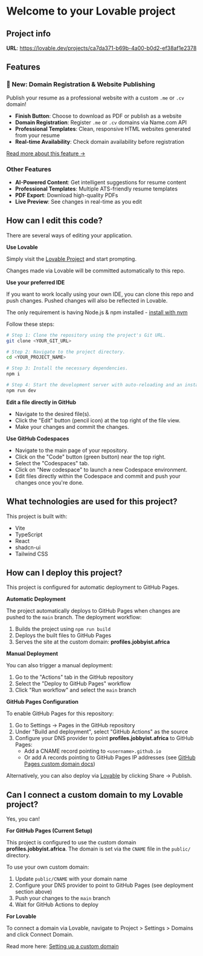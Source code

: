 # Welcome to your Lovable project

## Project info

**URL**: https://lovable.dev/projects/ca7da371-b69b-4a00-b0d2-ef38af1e2378

## Features

### 🚀 New: Domain Registration & Website Publishing

Publish your resume as a professional website with a custom `.me` or `.cv` domain!

- **Finish Button**: Choose to download as PDF or publish as a website
- **Domain Registration**: Register `.me` or `.cv` domains via Name.com API
- **Professional Templates**: Clean, responsive HTML websites generated from your resume
- **Real-time Availability**: Check domain availability before registration

[Read more about this feature →](./DOMAIN_PUBLISHING.md)

### Other Features

- **AI-Powered Content**: Get intelligent suggestions for resume content
- **Professional Templates**: Multiple ATS-friendly resume templates
- **PDF Export**: Download high-quality PDFs
- **Live Preview**: See changes in real-time as you edit

## How can I edit this code?

There are several ways of editing your application.

**Use Lovable**

Simply visit the [Lovable Project](https://lovable.dev/projects/ca7da371-b69b-4a00-b0d2-ef38af1e2378) and start prompting.

Changes made via Lovable will be committed automatically to this repo.

**Use your preferred IDE**

If you want to work locally using your own IDE, you can clone this repo and push changes. Pushed changes will also be reflected in Lovable.

The only requirement is having Node.js & npm installed - [install with nvm](https://github.com/nvm-sh/nvm#installing-and-updating)

Follow these steps:

```sh
# Step 1: Clone the repository using the project's Git URL.
git clone <YOUR_GIT_URL>

# Step 2: Navigate to the project directory.
cd <YOUR_PROJECT_NAME>

# Step 3: Install the necessary dependencies.
npm i

# Step 4: Start the development server with auto-reloading and an instant preview.
npm run dev
```

**Edit a file directly in GitHub**

- Navigate to the desired file(s).
- Click the "Edit" button (pencil icon) at the top right of the file view.
- Make your changes and commit the changes.

**Use GitHub Codespaces**

- Navigate to the main page of your repository.
- Click on the "Code" button (green button) near the top right.
- Select the "Codespaces" tab.
- Click on "New codespace" to launch a new Codespace environment.
- Edit files directly within the Codespace and commit and push your changes once you're done.

## What technologies are used for this project?

This project is built with:

- Vite
- TypeScript
- React
- shadcn-ui
- Tailwind CSS

## How can I deploy this project?

This project is configured for automatic deployment to GitHub Pages.

**Automatic Deployment**

The project automatically deploys to GitHub Pages when changes are pushed to the `main` branch. The deployment workflow:

1. Builds the project using `npm run build`
2. Deploys the built files to GitHub Pages
3. Serves the site at the custom domain: **profiles.jobbyist.africa**

**Manual Deployment**

You can also trigger a manual deployment:

1. Go to the "Actions" tab in the GitHub repository
2. Select the "Deploy to GitHub Pages" workflow
3. Click "Run workflow" and select the `main` branch

**GitHub Pages Configuration**

To enable GitHub Pages for this repository:

1. Go to Settings → Pages in the GitHub repository
2. Under "Build and deployment", select "GitHub Actions" as the source
3. Configure your DNS provider to point **profiles.jobbyist.africa** to GitHub Pages:
   - Add a CNAME record pointing to `<username>.github.io`
   - Or add A records pointing to GitHub Pages IP addresses (see [GitHub Pages custom domain docs](https://docs.github.com/en/pages/configuring-a-custom-domain-for-your-github-pages-site))

Alternatively, you can also deploy via [Lovable](https://lovable.dev/projects/ca7da371-b69b-4a00-b0d2-ef38af1e2378) by clicking Share → Publish.

## Can I connect a custom domain to my Lovable project?

Yes, you can!

**For GitHub Pages (Current Setup)**

This project is configured to use the custom domain **profiles.jobbyist.africa**. The domain is set via the `CNAME` file in the `public/` directory.

To use your own custom domain:
1. Update `public/CNAME` with your domain name
2. Configure your DNS provider to point to GitHub Pages (see deployment section above)
3. Push your changes to the `main` branch
4. Wait for GitHub Actions to deploy

**For Lovable**

To connect a domain via Lovable, navigate to Project > Settings > Domains and click Connect Domain.

Read more here: [Setting up a custom domain](https://docs.lovable.dev/features/custom-domain#custom-domain)
